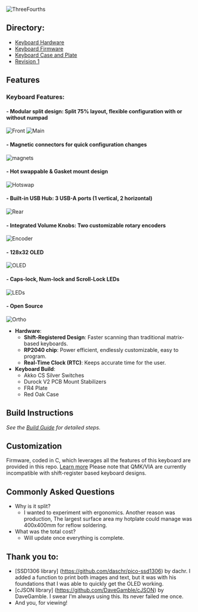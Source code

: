 
![ThreeFourths](pictures/threeFourthGIF.gif)
## Directory:
- [Keyboard Hardware](hardware/readme.md)
- [Keyboard Firmware](firmware/readme.md)
- [Keyboard Case and Plate](case/readme.md)
- [Revision 1](Revision1/readme.md)
## Features
### **Keyboard Features:**
#### - **Modular split design**: Split 75% layout, flexible configuration with or without numpad
![Front](pictures/mainViewTogetherGreen.png)
![Main](pictures/mainViewGreen.png)
#### - **Magnetic connectors for quick configuration changes**
![magnets](pictures/splitViewGreen.png)
#### - **Hot swappable & Gasket mount design**
![Hotswap](pictures/hotswapGreen.png)
#### - **Built-in USB Hub**: 3 USB-A ports (1 vertical, 2 horizontal)
![Rear](pictures/rearViewGreen.png)
#### - **Integrated Volume Knobs**: Two customizable rotary encoders
![Encoder](pictures/twoEncodersGreen.png)
#### - **128x32 OLED**
![OLED](pictures/OLEDViewGreen.png)
#### - **Caps-lock, Num-lock and Scroll-Lock LEDs**
![LEDs](pictures/statusLEDView.png)
#### - **Open Source**
![Ortho](pictures/orthoGreen.png)

- **Hardware**:
	- **Shift-Registered Design**: Faster scanning than traditional matrix-based keyboards.
	- **RP2040 chip**: Power efficient, endlessly customizable, easy to program.
	- **Real-Time Clock (RTC)**: Keeps accurate time for the user.
- **Keyboard Build**:
	- Akko CS Silver Switches
	- Durock V2 PCB Mount Stabilizers
	- FR4 Plate
	- Red Oak Case

## Build Instructions
*See the [Build Guide](hardware/readme.md) for detailed steps.*
## Customization
Firmware, coded in C, which leverages all the features of this keyboard are provided in this repo. [Learn more](firmware/readme.md)
Please note that QMK/VIA are currently incompatible with shift-register based keyboard designs.
## Commonly Asked Questions
- Why is it split?
	- I wanted to experiment with ergonomics. Another reason was production, The largest surface area my hotplate could manage was 400x400mm for reflow soldering.
- What was the total cost?
	- Will update once everything is complete.

## Thank you to:
- [SSD1306 library] (https://github.com/daschr/pico-ssd1306) by dachr. I added a function to print both images and text, but it was with his foundations that I was able to quickly get the OLED working.
- [cJSON library] (https://github.com/DaveGamble/cJSON) by DaveGamble. I swear I'm always using this. Its never failed me once. 
- And you, for viewing!


